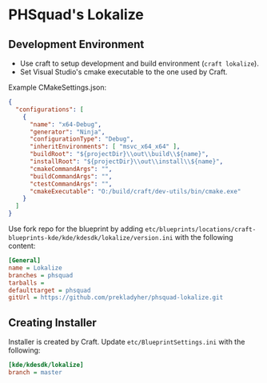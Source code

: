 # PHSquad's Lokalize

## Development Environment

* Use craft to setup development and build environment (`craft lokalize`).
* Set Visual Studio's cmake executable to the one used by Craft.

Example CMakeSettings.json:

```json
{
  "configurations": [
    {
      "name": "x64-Debug",
      "generator": "Ninja",
      "configurationType": "Debug",
      "inheritEnvironments": [ "msvc_x64_x64" ],
      "buildRoot": "${projectDir}\\out\\build\\${name}",
      "installRoot": "${projectDir}\\out\\install\\${name}",
      "cmakeCommandArgs": "",
      "buildCommandArgs": "",
      "ctestCommandArgs": "",
      "cmakeExecutable": "O:/build/craft/dev-utils/bin/cmake.exe"
    }
  ]
}
```

Use fork repo for the blueprint by adding `etc/blueprints/locations/craft-blueprints-kde/kde/kdesdk/lokalize/version.ini`
with the following content:

```ini
[General]
name = Lokalize
branches = phsquad
tarballs =
defaulttarget = phsquad
gitUrl = https://github.com/prekladyher/phsquad-lokalize.git
```

## Creating Installer

Installer is created by Craft. Update `etc/BlueprintSettings.ini` with the following:

```ini
[kde/kdesdk/lokalize]
branch = master
```

